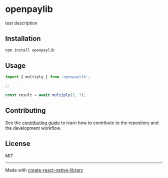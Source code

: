 # openpaylib

test description

## Installation

```sh
npm install openpaylib
```

## Usage

```js
import { multiply } from 'openpaylib';

// ...

const result = await multiply(3, 7);
```

## Contributing

See the [contributing guide](CONTRIBUTING.md) to learn how to contribute to the repository and the development workflow.

## License

MIT

---

Made with [create-react-native-library](https://github.com/callstack/react-native-builder-bob)
